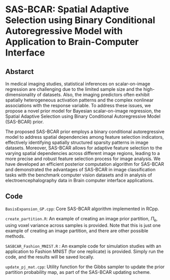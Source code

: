 # SAS-BCAR: Spatial Adaptive Selection using Binary Conditional Autoregressive Model with Application to Brain-Computer Interface





## Abstarct

In medical imaging studies, statistical inferences on scalar-on-image regression are challenging due to the limited sample size and the high-dimensionality of datasets. Also, the imaging predictors often exhibit spatially heterogeneous activation patterns and the complex nonlinear associations with the response variable. To address these issues, we propose a novel prior model for Bayesian scalar-on-image regression, the Spatial Adaptive Selection using Binary Conditional Autoregressive Model (SAS-BCAR) prior.

The proposed SAS-BCAR prior employs a binary conditional autoregressive model to address spatial dependencies among feature selection indicators, effectively identifying spatially structured sparsity patterns in image datasets. Moreover, SAS-BCAR allows for adaptive feature selection to the varying spatial dependencies across different image regions, leading to a more precise and robust feature selection process for image analysis.
We have developed an efficient posterior computation algorithm for SAS-BCAR and  demonstrated the advantages of SAS-BCAR in image classification tasks with the benchmark computer vision datasets and in analysis of electroencephalography data in Brain computer interface applications.



## Code

`BasisExpansion_GP.cpp`: Core SAS-BCAR algorithm implemented in RCpp. 

`create_partition.R`: An example of creating an image prior partition,  $\Pi_k$,  using voxel variance across samples is provided. Note that this is just one example of creating an image partition, and there are other possible methods.

`SASBCAR_Fashion_MNIST.R` : An example code for simulation studies with an application to Fashion MNIST (for one replicate) is provided. Simply run the code, and the results will be saved locally. 

`update_pj_mat.cpp`: Utility function for the Gibbs sampler to update the prior partition probability map, as part of the SAS-BCAR updating scheme.
